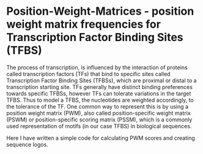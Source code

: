 # Position-Weight-Matrices - position weight matrix frequencies for Transcription Factor Binding Sites (TFBS)

The process of transcription, is influenced by the interaction of proteins called transcription factors (TFs) that bind to specific sites called Transcription Factor Binding Sites (TFBSs), which are proximal or distal to a transcription starting site. TFs generally have distinct binding preferences towards specific TFBSs, however TFs can tolerate variations in the target TFBS. Thus to model a TFBS, the nucleotides are weighted accordingly, to the tolerance of the TF. One common way to represent this is by using a position weight matrix (PWM), also called position-specific weight matrix (PSWM) or position-specific scoring matrix (PSSM), which is a commonly used representation of motifs (in our case TFBS) in biological sequences.

Here I have written a simple code for calculating PWM scores and creating sequence logos. 
